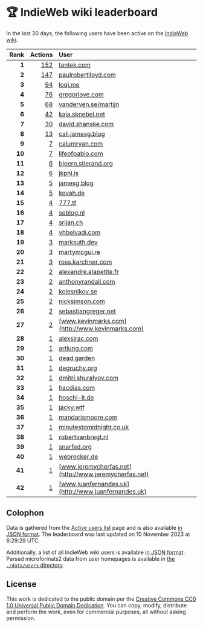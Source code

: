 # 🏆 IndieWeb wiki leaderboard

In the last 30 days, the following users have been active on the [IndieWeb wiki](https://indieweb.org).

| Rank | Actions | User |
|-----:|--------:|:-----|
| **1** | [152](https://indieweb.org/Special:Contributions/Tantek.com) | [tantek.com](http://tantek.com) |
| **2** | [147](https://indieweb.org/Special:Contributions/Paulrobertlloyd.com) | [paulrobertlloyd.com](http://paulrobertlloyd.com) |
| **3** | [94](https://indieweb.org/Special:Contributions/Loqi.me) | [loqi.me](http://loqi.me) |
| **4** | [76](https://indieweb.org/Special:Contributions/Gregorlove.com) | [gregorlove.com](http://gregorlove.com) |
| **5** | [68](https://indieweb.org/Special:Contributions/Vanderven.se_martijn) | [vanderven.se/martijn](http://vanderven.se/martijn) |
| **6** | [42](https://indieweb.org/Special:Contributions/Kaja.sknebel.net) | [kaja.sknebel.net](http://kaja.sknebel.net) |
| **7** | [30](https://indieweb.org/Special:Contributions/David.shanske.com) | [david.shanske.com](http://david.shanske.com) |
| **8** | [13](https://indieweb.org/Special:Contributions/Cali.jamesg.blog) | [cali.jamesg.blog](http://cali.jamesg.blog) |
| **9** | [7](https://indieweb.org/Special:Contributions/Calumryan.com) | [calumryan.com](http://calumryan.com) |
| **10** | [7](https://indieweb.org/Special:Contributions/Lifeofpablo.com) | [lifeofpablo.com](http://lifeofpablo.com) |
| **11** | [6](https://indieweb.org/Special:Contributions/Bjoern.stierand.org) | [bjoern.stierand.org](http://bjoern.stierand.org) |
| **12** | [6](https://indieweb.org/Special:Contributions/Jkphl.is) | [jkphl.is](http://jkphl.is) |
| **13** | [5](https://indieweb.org/Special:Contributions/Jamesg.blog) | [jamesg.blog](http://jamesg.blog) |
| **14** | [5](https://indieweb.org/Special:Contributions/Kovah.de) | [kovah.de](http://kovah.de) |
| **15** | [4](https://indieweb.org/Special:Contributions/777.tf) | [777.tf](http://777.tf) |
| **16** | [4](https://indieweb.org/Special:Contributions/Seblog.nl) | [seblog.nl](http://seblog.nl) |
| **17** | [4](https://indieweb.org/Special:Contributions/Srijan.ch) | [srijan.ch](http://srijan.ch) |
| **18** | [4](https://indieweb.org/Special:Contributions/Vhbelvadi.com) | [vhbelvadi.com](http://vhbelvadi.com) |
| **19** | [3](https://indieweb.org/Special:Contributions/Marksuth.dev) | [marksuth.dev](http://marksuth.dev) |
| **20** | [3](https://indieweb.org/Special:Contributions/Martymcgui.re) | [martymcgui.re](http://martymcgui.re) |
| **21** | [3](https://indieweb.org/Special:Contributions/Ross.karchner.com) | [ross.karchner.com](http://ross.karchner.com) |
| **22** | [2](https://indieweb.org/Special:Contributions/Alexandre.alapetite.fr) | [alexandre.alapetite.fr](http://alexandre.alapetite.fr) |
| **23** | [2](https://indieweb.org/Special:Contributions/Anthonyrandall.com) | [anthonyrandall.com](http://anthonyrandall.com) |
| **24** | [2](https://indieweb.org/Special:Contributions/Kolesnikov.se) | [kolesnikov.se](http://kolesnikov.se) |
| **25** | [2](https://indieweb.org/Special:Contributions/Nicksimson.com) | [nicksimson.com](http://nicksimson.com) |
| **26** | [2](https://indieweb.org/Special:Contributions/Sebastiangreger.net) | [sebastiangreger.net](http://sebastiangreger.net) |
| **27** | [2](https://indieweb.org/Special:Contributions/Www.kevinmarks.com) | [www.kevinmarks.com](http://www.kevinmarks.com) |
| **28** | [1](https://indieweb.org/Special:Contributions/Alexsirac.com) | [alexsirac.com](http://alexsirac.com) |
| **29** | [1](https://indieweb.org/Special:Contributions/Artlung.com) | [artlung.com](http://artlung.com) |
| **30** | [1](https://indieweb.org/Special:Contributions/Dead.garden) | [dead.garden](http://dead.garden) |
| **31** | [1](https://indieweb.org/Special:Contributions/Degruchy.org) | [degruchy.org](http://degruchy.org) |
| **32** | [1](https://indieweb.org/Special:Contributions/Dmitri.shuralyov.com) | [dmitri.shuralyov.com](http://dmitri.shuralyov.com) |
| **33** | [1](https://indieweb.org/Special:Contributions/Hacdias.com) | [hacdias.com](http://hacdias.com) |
| **34** | [1](https://indieweb.org/Special:Contributions/Hoschi-it.de) | [hoschi-it.de](http://hoschi-it.de) |
| **35** | [1](https://indieweb.org/Special:Contributions/Jacky.wtf) | [jacky.wtf](http://jacky.wtf) |
| **36** | [1](https://indieweb.org/Special:Contributions/Mandarismoore.com) | [mandarismoore.com](http://mandarismoore.com) |
| **37** | [1](https://indieweb.org/Special:Contributions/Minutestomidnight.co.uk) | [minutestomidnight.co.uk](http://minutestomidnight.co.uk) |
| **38** | [1](https://indieweb.org/Special:Contributions/Robertvanbregt.nl) | [robertvanbregt.nl](http://robertvanbregt.nl) |
| **39** | [1](https://indieweb.org/Special:Contributions/Snarfed.org) | [snarfed.org](http://snarfed.org) |
| **40** | [1](https://indieweb.org/Special:Contributions/Webrocker.de) | [webrocker.de](http://webrocker.de) |
| **41** | [1](https://indieweb.org/Special:Contributions/Www.jeremycherfas.net) | [www.jeremycherfas.net](http://www.jeremycherfas.net) |
| **42** | [1](https://indieweb.org/Special:Contributions/Www.juanfernandes.uk) | [www.juanfernandes.uk](http://www.juanfernandes.uk) |


## Colophon

Data is gathered from the [Active users list](https://indieweb.org/Special:ActiveUsers) page and is also available [in JSON format](https://github.com/jgarber623/indieweb-wiki-leaderboard/blob/main/data/leaderboard.json). The leaderboard was last updated on 10 November 2023 at 6:29:29 UTC.

Additionally, a list of all IndieWeb wiki users is available [in JSON format](https://github.com/jgarber623/indieweb-wiki-leaderboard/blob/main/data/users.json). Parsed microformats2 data from user homepages is available in [the `./data/users` directory](https://github.com/jgarber623/indieweb-wiki-leaderboard/blob/main/data/users).

## License

This work is dedicated to the public domain per the [Creative Commons CC0 1.0 Universal Public Domain Dedication](https://creativecommons.org/publicdomain/zero/1.0/). You can copy, modify, distribute and perform the work, even for commercial purposes, all without asking permission.
